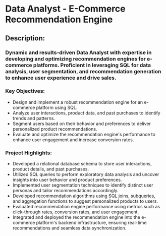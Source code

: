 # Data Analyst - E-Commerce Recommendation Engine

## Description:
### Dynamic and results-driven Data Analyst with expertise in developing and optimizing recommendation engines for e-commerce platforms. Proficient in leveraging SQL for data analysis, user segmentation, and recommendation generation to enhance user experience and drive sales.

### Key Objectives:

* Design and implement a robust recommendation engine for an e-commerce platform using SQL.
*	Analyze user interactions, product data, and past purchases to identify trends and patterns.
*	Segment users based on their behavior and preferences to deliver personalized product recommendations.
*	Evaluate and optimize the recommendation engine's performance to enhance user engagement and increase conversion rates.

### Project Highlights:

*	Developed a relational database schema to store user interactions, product details, and past purchases.
*	Utilized SQL queries to perform exploratory data analysis and uncover insights into user behavior and product preferences.
*	Implemented user segmentation techniques to identify distinct user personas and tailor recommendations accordingly.
*	Developed recommendation algorithms using SQL joins, subqueries, and aggregation functions to suggest personalized products to users.
*	Evaluated recommendation engine performance using metrics such as click-through rates, conversion rates, and user engagement.
*	Integrated and deployed the recommendation engine into the e-commerce platform's backend infrastructure, ensuring real-time recommendations and seamless data synchronization.



